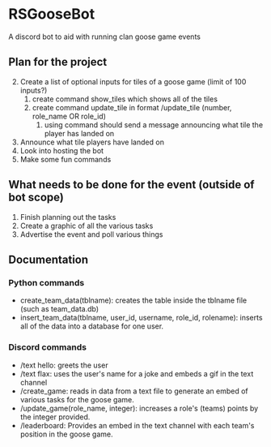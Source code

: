 # RSGooseBot
A discord bot to aid with running clan goose game events

## Plan for the project
2. Create a list of optional inputs for tiles of a goose game (limit of 100 inputs?)
    1. create command show_tiles which shows all of the tiles
    2. create command update_tile in format /update_tile (number, role_name OR role_id)
        1. using command should send a message announcing what tile the player has landed on
4. Announce what tile players have landed on
5. Look into hosting the bot
6. Make some fun commands

## What needs to be done for the event (outside of bot scope)
1. Finish planning out the tasks
2. Create a graphic of all the various tasks
3. Advertise the event and poll various things

## Documentation

### Python commands
- create_team_data(tblname): creates the table inside the tblname file (such as team_data.db)
- insert_team_data(tblname, user_id, username, role_id, rolename): inserts all of the data into a database for one user.

### Discord commands
- /text hello: greets the user
- /text flax: uses the user's name for a joke and embeds a gif in the text channel
- /create_game: reads in data from a text file to generate an embed of various tasks for the goose game.
- /update_game(role_name, integer): increases a role's (teams) points by the integer provided.
- /leaderboard: Provides an embed in the text channel with each team's position in the goose game.
